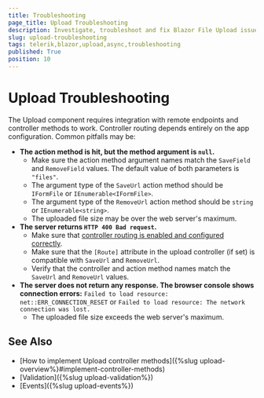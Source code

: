 ```yaml
---
title: Troubleshooting
page_title: Upload Troubleshooting
description: Investigate, troubleshoot and fix Blazor File Upload issues.
slug: upload-troubleshooting
tags: telerik,blazor,upload,async,troubleshooting
published: True
position: 10
---
```



# Upload Troubleshooting

The Upload component requires integration with remote endpoints and controller methods to work. Controller routing depends entirely on the app configuration. Common pitfalls may be:

* **The action method is hit, but the method argument is `null`.**
    * Make sure the action method argument names match the `SaveField` and `RemoveField` values. The default value of both parameters is `"files"`.
    * The argument type of the `SaveUrl` action method should be `IFormFile` or `IEnumerable<IFormFile>`.
    * The argument type of the `RemoveUrl` action method should be `string` or `IEnumerable<string>`.
    * The uploaded file size may be over the web server's maximum.
* **The server returns `HTTP 400 Bad request`.**
    * Make sure that [controller routing is enabled and configured correctly](https://docs.microsoft.com/en-us/aspnet/core/mvc/controllers/routing).
    * Make sure that the `[Route]` attribute in the upload controller (if set) is compatible with `SaveUrl` and `RemoveUrl`.
    * Verify that the controller and action method names match the `SaveUrl` and `RemoveUrl` values.
* **The server does not return any response. The browser console shows connection errors:**
    `Failed to load resource: net::ERR_CONNECTION_RESET` or `Failed to load resource: The network connection was lost.`
    * The uploaded file size exceeds the web server's maximum.

## See Also

* [How to implement Upload controller methods]({%slug upload-overview%}#implement-controller-methods)
* [Validation]({%slug upload-validation%})
* [Events]({%slug upload-events%})
